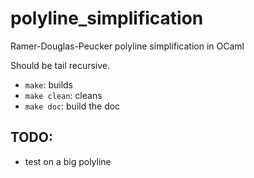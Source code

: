 # polyline_simplification

Ramer-Douglas-Peucker polyline simplification in OCaml

Should be tail recursive.

* `make`: builds
* `make clean`: cleans
* `make doc`: build the doc


## TODO:
* test on a big polyline
